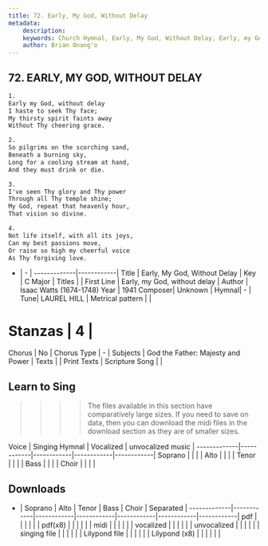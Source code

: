 ```yaml
---
title: 72. Early, My God, Without Delay
metadata:
    description: 
    keywords: Church Hymnal, Early, My God, Without Delay, Early, my God, without delay, 
    author: Brian Onang'o
---
```



## 72. EARLY, MY GOD, WITHOUT DELAY

```txt
1.
Early my God, without delay 
I haste to seek Thy face; 
My thirsty spirit faints away 
Without Thy cheering grace. 

2.
So pilgrims on the scorching sand, 
Beneath a burning sky, 
Long for a cooling stream at hand, 
And they must drink or die. 

3.
I've seen Thy glory and Thy power 
Through all Thy temple shine; 
My God, repeat that heavenly hour, 
That vision so divine. 

4.
Not life itself, with all its joys, 
Can my best passions move, 
Or raise so high my cheerful voice 
As Thy forgiving love.

```

- |   -  |
-------------|------------|
Title | Early, My God, Without Delay |
Key | C Major |
Titles |  |
First Line | Early, my God, without delay |
Author | Isaac Watts (1674-1748)
Year | 1941
Composer| Unknown |
Hymnal|  - |
Tune| LAUREL HILL |
Metrical pattern | |
# Stanzas | 4 |
Chorus | No |
Chorus Type | - |
Subjects | God the Father: Majesty and Power |
Texts |  |
Print Texts | 
Scripture Song |  |
  
## Learn to Sing

>>>> The files available in this section have comparatively large sizes. If you need to save on data, then you can download the midi files in the download section as they are of smaller sizes.

Voice |  Singing Hymnal | Vocalized | unvocalized music |
-------------|------------|------------|------------|------------|
Soprano | | | |
Alto | | | |
Tenor | | | |
Bass | | | |
Choir | | | |

## Downloads

- |  Soprano | Alto | Tenor | Bass | Choir | Separated |
-------------|------------|------------|------------|------------|------------|------------|
pdf | | | | | |
pdf(x8) | | | | | |
midi | | | | | |
vocalized | | | | | |
unvocalized | | | | | |
singing file | | | | | |
Lilypond file | | | | | |
Lilypond (x8) | | | | | |
  